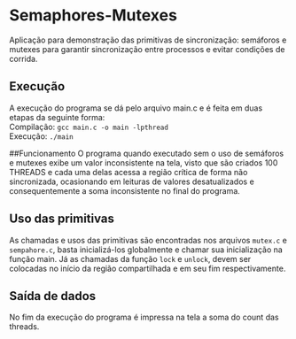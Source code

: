 # Semaphores-Mutexes
Aplicação para demonstração das primitivas de sincronização: semáforos e mutexes para garantir sincronização entre processos e evitar condições de corrida.
## Execução
A execução do programa se dá pelo arquivo main.c e é feita em duas etapas da seguinte forma:<br/>
Compilação: `gcc main.c -o main -lpthread`<br/>
Execução: `./main`

##Funcionamento
O programa quando executado sem o uso de semáforos e mutexes exibe um valor inconsistente na tela, visto que são criados 100 THREADS e cada uma delas acessa a região crítica de forma não sincronizada, ocasionando em leituras de valores desatualizados e consequentemente a soma inconsistente no final do programa.

## Uso das primitivas
As chamadas e usos das primitivas são encontradas nos arquivos `mutex.c` e `sempahore.c`, basta inicializá-los globalmente e chamar sua inicialização na função main. Já as chamadas da função `lock` e `unlock`, devem ser colocadas no início da região compartilhada e em seu fim respectivamente.

## Saída de dados
No fim da execução do programa é impressa na tela a soma do count das threads. 

